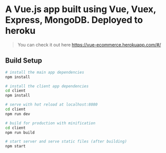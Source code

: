 # A Vue.js app built using Vue, Vuex, Express, MongoDB. Deployed to heroku

> You can check it out here https://vue-ecommerce.herokuapp.com/#/

## Build Setup

``` bash
# install the main app dependencies
npm install

# install the client app dependencies
cd client
npm install

# serve with hot reload at localhost:8080
cd client
npm run dev

# build for production with minification
cd client
npm run build

# start server and serve static files (after building)
npm start

```
